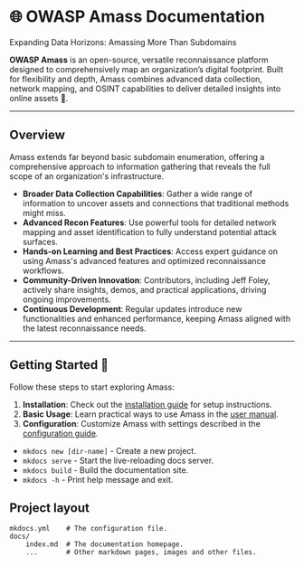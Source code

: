 # 🌐 OWASP Amass Documentation

Expanding Data Horizons: Amassing More Than Subdomains

**OWASP Amass** is an open-source, versatile reconnaissance platform designed to comprehensively map an organization’s digital footprint. Built for flexibility and depth, Amass combines advanced data collection, network mapping, and OSINT capabilities to deliver detailed insights into online assets 🧩. 

---

## Overview

Amass extends far beyond basic subdomain enumeration, offering a comprehensive approach to information gathering that reveals the full scope of an organization's infrastructure.

- **Broader Data Collection Capabilities**: Gather a wide range of information to uncover assets and connections that traditional methods might miss.
- **Advanced Recon Features**: Use powerful tools for detailed network mapping and asset identification to fully understand potential attack surfaces.
- **Hands-on Learning and Best Practices**: Access expert guidance on using Amass's advanced features and optimized reconnaissance workflows.
- **Community-Driven Innovation**: Contributors, including Jeff Foley, actively share insights, demos, and practical applications, driving ongoing improvements.
- **Continuous Development**: Regular updates introduce new functionalities and enhanced performance, keeping Amass aligned with the latest reconnaissance needs.

---

## Getting Started 🔧

Follow these steps to start exploring Amass:
1. **Installation**: Check out the [installation guide](installation.md) for setup instructions.
2. **Basic Usage**: Learn practical ways to use Amass in the [user manual](user-manual.md).
3. **Configuration**: Customize Amass with settings described in the [configuration guide](configuration.md).


* `mkdocs new [dir-name]` - Create a new project.
* `mkdocs serve` - Start the live-reloading docs server.
* `mkdocs build` - Build the documentation site.
* `mkdocs -h` - Print help message and exit.

## Project layout

    mkdocs.yml    # The configuration file.
    docs/
        index.md  # The documentation homepage.
        ...       # Other markdown pages, images and other files.
